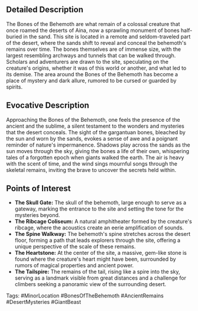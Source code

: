 ## Detailed Description
The Bones of the Behemoth are what remain of a colossal creature that once roamed the deserts of Aina, now a sprawling monument of bones half-buried in the sand. This site is located in a remote and seldom-traveled part of the desert, where the sands shift to reveal and conceal the behemoth's remains over time. The bones themselves are of immense size, with the largest resembling archways and tunnels that can be walked through. Scholars and adventurers are drawn to the site, speculating on the creature's origins, whether it was of this world or another, and what led to its demise. The area around the Bones of the Behemoth has become a place of mystery and dark allure, rumored to be cursed or guarded by spirits.

## Evocative Description
Approaching the Bones of the Behemoth, one feels the presence of the ancient and the sublime, a silent testament to the wonders and mysteries that the desert conceals. The sight of the gargantuan bones, bleached by the sun and worn by the sands, evokes a sense of awe and a poignant reminder of nature's impermanence. Shadows play across the sands as the sun moves through the sky, giving the bones a life of their own, whispering tales of a forgotten epoch when giants walked the earth. The air is heavy with the scent of time, and the wind sings mournful songs through the skeletal remains, inviting the brave to uncover the secrets held within.

## Points of Interest
- **The Skull Gate:** The skull of the behemoth, large enough to serve as a gateway, marking the entrance to the site and setting the tone for the mysteries beyond.
- **The Ribcage Coliseum:** A natural amphitheater formed by the creature's ribcage, where the acoustics create an eerie amplification of sounds.
- **The Spine Walkway:** The behemoth's spine stretches across the desert floor, forming a path that leads explorers through the site, offering a unique perspective of the scale of these remains.
- **The Heartstone:** At the center of the site, a massive, gem-like stone is found where the creature's heart might have been, surrounded by rumors of magical properties and ancient power.
- **The Tailspire:** The remains of the tail, rising like a spire into the sky, serving as a landmark visible from great distances and a challenge for climbers seeking a panoramic view of the surrounding desert.

Tags: #MinorLocation #BonesOfTheBehemoth #AncientRemains #DesertMysteries #GiantBeast
